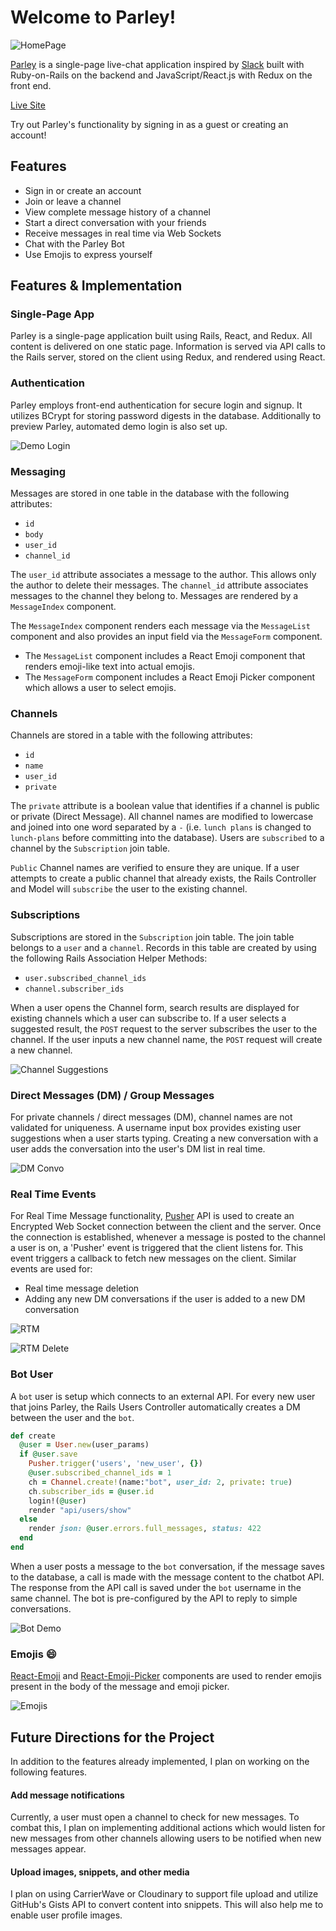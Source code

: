 # Welcome to Parley!

![HomePage][home_img]

[home_img]: ./docs/prod_assets/home.png

[Parley][live_site] is a single-page live-chat application inspired by [Slack][slack_link] built with Ruby-on-Rails on the backend
and JavaScript/React.js with Redux on the front end.

[Live Site][live_site]

[live_site]: http://www.parley-chat.xyz

[slack_link]: https://slack.com/

Try out Parley's functionality by signing in as a guest or creating an account!

## Features
* Sign in or create an account
* Join or leave a channel
* View complete message history of a channel
* Start a direct conversation with your friends
* Receive messages in real time via Web Sockets
* Chat with the Parley Bot
* Use Emojis to express yourself


## Features & Implementation

### Single-Page App

Parley is a single-page application built using Rails, React, and Redux. All content is delivered on one static page. Information is served via API calls to the Rails server, stored on the client using Redux, and rendered using React.

### Authentication

Parley employs front-end authentication for secure login and signup. It utilizes BCrypt for storing password digests in the database. Additionally to preview Parley, automated demo login is also set up.

![Demo Login][demo_login]

[demo_login]: ./docs/prod_assets/demo_login.gif


### Messaging

Messages are stored in one table in the database with the following attributes:
 * `id`
 * `body`
 * `user_id`
 * `channel_id`

The `user_id` attribute associates a message to the author. This allows only the author to delete their messages. The `channel_id` attribute associates messages to the channel they belong to. Messages are rendered by a `MessageIndex` component.

The `MessageIndex` component renders each message via the `MessageList` component and also provides an input field via the `MessageForm` component.
* The `MessageList` component includes a React Emoji component that renders emoji-like text into actual emojis.
* The `MessageForm` component includes a React Emoji Picker component which allows a user to select emojis.

### Channels
Channels are stored in a table with the following attributes:
* `id`
* `name`
* `user_id`
* `private`

The `private` attribute is a boolean value that identifies if a channel is public or private (Direct Message). All channel names are modified to lowercase and joined into one word separated by a `-` (i.e. `lunch plans` is changed to `lunch-plans` before committing into the database). Users are `subscribed` to a channel by the `Subscription` join table.

`Public` Channel names are verified to ensure they are unique. If a user attempts to create a public channel that already exists, the Rails Controller and Model will `subscribe` the user to the existing channel.


### Subscriptions
Subscriptions are stored in the `Subscription` join table. The join table belongs to a `user` and a `channel`. Records in this table are created by using the following Rails Association Helper Methods:
* `user.subscribed_channel_ids`
* `channel.subscriber_ids`

When a user opens the Channel form, search results are displayed for existing channels which a user can subscribe to. If a user selects a suggested result, the `POST` request to the server subscribes the user to the channel. If the user inputs a new channel name, the `POST` request will create a new channel.

![Channel Suggestions][channel_demo]

[channel_demo]: ./docs/prod_assets/channel_demo.gif

### Direct Messages (DM) / Group Messages
For private channels / direct messages (DM), channel names are not validated for uniqueness. A username input box provides existing user suggestions when a user starts typing. Creating a new conversation with a user adds the conversation into the user's DM list in real time.

![DM Convo][dm_demo]

[dm_demo]: ./docs/prod_assets/dm_demo.gif


### Real Time Events
For Real Time Message functionality, [Pusher][pusher_link] API is used to create an Encrypted Web Socket connection between the client and the server. Once the connection is established, whenever a message is posted to the channel a user is on, a 'Pusher' event is triggered that the client listens for. This event triggers a callback to fetch new messages on the client. Similar events are used for:
* Real time message deletion
* Adding any new DM conversations if the user is added to a new DM conversation

[pusher_link]:https://pusher.com/

![RTM][rtm]

[rtm]: ./docs/prod_assets/rtm_demo.gif

![RTM Delete][rtm_delete]

[rtm_delete]: ./docs/prod_assets/delete_msg_demo.gif

### Bot User
A `bot` user is setup which connects to an external API. For every new user that joins Parley, the Rails Users Controller automatically creates a DM between the user and the `bot`.

```ruby
def create
  @user = User.new(user_params)
  if @user.save
    Pusher.trigger('users', 'new_user', {})
    @user.subscribed_channel_ids = 1
    ch = Channel.create!(name:"bot", user_id: 2, private: true)
    ch.subscriber_ids = @user.id
    login!(@user)
    render "api/users/show"
  else
    render json: @user.errors.full_messages, status: 422
  end
end
```
When a user posts a message to the `bot` conversation, if the message saves to the database, a call is made with the message content to the chatbot API. The response from the API call is saved under the `bot` username in the same channel. The bot is pre-configured by the API to reply to simple conversations.

![Bot Demo][bot_demo]

[bot_demo]: ./docs/prod_assets/chat_bot_convo.gif

### Emojis :smile:
[React-Emoji][emoji_render_link] and [React-Emoji-Picker][emoji_picker_link] components are used to render emojis present in the body of the message and emoji picker.

[emoji_render_link]: https://github.com/banyan/react-emoji

[emoji_picker_link]: https://github.com/chadoh/react-emoji-picker

![Emojis][emojis]

[emojis]: ./docs/prod_assets/emoji_demo.gif

## Future Directions for the Project
In addition to the features already implemented, I plan on working on the following features.

#### Add message notifications
Currently, a user must open a channel to check for new messages. To combat this, I plan on implementing additional actions which would listen for new messages from other channels allowing users to be notified when new messages appear.

#### Upload images, snippets, and other media
I plan on using CarrierWave or Cloudinary to support file upload and utilize GitHub's Gists API to convert content into snippets. This will also help me to enable user profile images.
